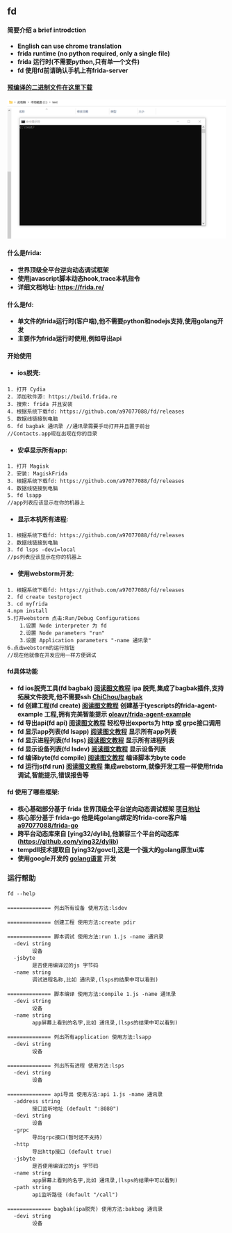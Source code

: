 ## fd   

#### 简要介绍 a brief introdction
* **English can use chrome translation**
* **frida runtime (no python required, only a single file)**
* **frida 运行时(不需要python,只有单一个文件)**
* **fd 使用fd前请确认手机上有frida-server**

#### [预编译的二进制文件在这里下载](https://github.com/a97077088/fd/releases)

![](gif/bagbak.webp)

#### 什么是frida:
- **世界顶级全平台逆向动态调试框架**
- **使用javascript脚本动态hook,trace本机指令**
- **详细文档地址: https://frida.re/**


#### 什么是fd:
- **单文件的frida运行时(客户端),他不需要python和nodejs支持,使用golang开发**
- **主要作为frida运行时使用,例如导出api**

#### 开始使用
- #### ios脱壳:
````
1. 打开 Cydia 
2. 添加软件源: https://build.frida.re
3. 搜索: frida 并且安装
4. 根据系统下载fd: https://github.com/a97077088/fd/releases
5. 数据线链接到电脑
6. fd bagbak 通讯录 //通讯录需要手动打开并且置于前台
//Contacts.app现在出现在你的目录
````

- #### 安卓显示所有app:
````
1. 打开 Magisk 
2. 安装: MagiskFrida
3. 根据系统下载fd: https://github.com/a97077088/fd/releases
4. 数据线链接到电脑
5. fd lsapp
//app列表应该显示在你的机器上
````

- #### 显示本机所有进程:
````
1. 根据系统下载fd: https://github.com/a97077088/fd/releases
2. 数据线链接到电脑
3. fd lsps -devi=local
//ps列表应该显示在你的机器上
````



- #### 使用webstorm开发:
````
1. 根据系统下载fd: https://github.com/a97077088/fd/releases
2. fd create testproject
3. cd myfrida
4.npm install
5.打开webstorm 点击:Run/Debug Configurations 
    1.设置 Node interpreter 为 fd
    2.设置 Node parameters "run"
    3.设置 Application parameters "-name 通讯录"
6.点击webstorm的运行按钮
//现在他就像在开发应用一样方便调试
````

#### fd具体功能
- **fd ios脱壳工具(fd bagbak) [阅读图文教程](md/bagbak.md)** **ipa 脱壳,集成了bagbak插件,支持拓展文件脱壳,他不需要ssh  [ChiChou/bagbak](https://github.com/ChiChou/bagbak)**
- **fd 创建工程(fd create) [阅读图文教程](md/create.md)** **创建基于tyescripts的frida-agent-example 工程,拥有完美智能提示 [oleavr/frida-agent-example](https://github.com/oleavr/frida-agent-example)**
- **fd 导出api(fd api) [阅读图文教程](md/api.md)** **轻松导出exports为 http 或 grpc接口调用**
- **fd 显示app列表(fd lsapp) [阅读图文教程](md/lsapp.md)** **显示所有app列表**
- **fd 显示进程列表(fd lsps) [阅读图文教程](md/lsps.md)** **显示所有进程列表**
- **fd 显示设备列表(fd lsdev) [阅读图文教程](md/lsdev.md)** **显示设备列表**
- **fd 编译byte(fd compile) [阅读图文教程](md/compile.md)** **编译脚本为byte code**
- **fd 运行js(fd run) [阅读图文教程](md/run.md)** **集成webstorm,就像开发工程一样使用frida调试,智能提示,错误报告等**

#### fd 使用了哪些框架:
- **核心基础部分基于 frida 世界顶级全平台逆向动态调试框架 [项目地址](https://frida.re/)**
- **核心部分基于 frida-go 他是纯golang绑定的frida-core客户端 [a97077088/frida-go](https://github.com/a97077088/frida-go)**
- **跨平台动态库来自 [ying32/dylib],他兼容三个平台的动态库(https://github.com/ying32/dylib)**
- **tempdll技术提取自 [ying32/govcl],这是一个强大的golang原生ui库**
- **使用google开发的 [golang语言](https://golang.org/) 开发**



### 运行帮助

```
fd --help

============== 列出所有设备 使用方法:lsdev

============== 创建工程 使用方法:create pdir

============== 脚本调试 使用方法:run 1.js -name 通讯录
  -devi string
        设备
  -jsbyte
        是否使用编译过的js 字节码
  -name string
        调试进程名称,比如 通讯录,(lsps的结果中可以看到)

============== 脚本编译 使用方法:compile 1.js -name 通讯录
  -devi string
        设备
  -name string
        app屏幕上看到的名字,比如 通讯录,(lsps的结果中可以看到)

============== 列出所有application 使用方法:lsapp
  -devi string
        设备

============== 列出所有进程 使用方法:lsps
  -devi string
        设备

============== api导出 使用方法:api 1.js -name 通讯录
  -address string
        接口监听地址 (default ":8080")
  -devi string
        设备
  -grpc
        导出grpc接口(暂时还不支持)
  -http
        导出http接口 (default true)
  -jsbyte
        是否使用编译过的js 字节码
  -name string
        app屏幕上看到的名字,比如 通讯录,(lsps的结果中可以看到)
  -path string
        api监听路径 (default "/call")

============== bagbak(ipa脱壳) 使用方法:bakbag 通讯录
  -devi string
        设备
```